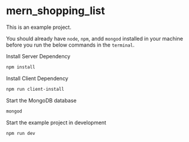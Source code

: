 # mern_shopping_list
This is an example project.

You should already have `node`, `npm`, andd `mongod` installed in your machine before you run the below commands in the `terminal`.




Install Server Dependency
```bash
npm install
```

Install Client Dependency
```bash
npm run client-install
```

Start the MongoDB database
```bash
mongod
```

Start the example project in development
```bash
npm run dev
```
